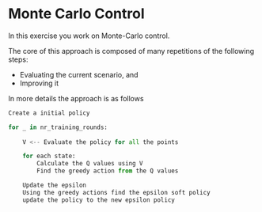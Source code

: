 # Monte Carlo Control
In this exercise you work on Monte-Carlo control.

The core of this approach is composed of many repetitions of the following steps:
* Evaluating the current scenario, and
* Improving it

In more details the approach is as follows
```python
Create a initial policy

for _ in nr_training_rounds:
    
    V <-- Evaluate the policy for all the points

    for each state:
        Calculate the Q values using V
        Find the greedy action from the Q values

    Update the epsilon
    Using the greedy actions find the epsilon soft policy
    update the policy to the new epsilon policy
```